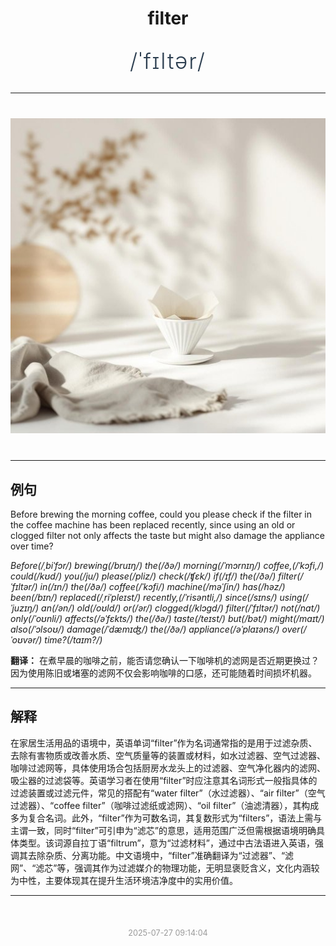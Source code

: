 <div align="center">

# filter

<div style="margin: 30px 0;">
<h1 style="font-size: 2.5em; font-weight: 300; letter-spacing: 2px; margin: 0; color: #2c3e50;">
/ˈfɪltər/
</h1>
</div>

</div>

---

<div align="center" style="margin: 40px 0;">

![filter](images/filter.png)

</div>

---

## 例句

Before brewing the morning coffee, could you please check if the filter in the coffee machine has been replaced recently, since using an old or clogged filter not only affects the taste but might also damage the appliance over time?

*Before(/ˌbiˈfɔr/) brewing(/bruɪŋ/) the(/ðə/) morning(/ˈmɔrnɪŋ/) coffee,(/ˈkɔfi,/) could(/kʊd/) you(/ju/) please(/pliz/) check(/ʧɛk/) if(/ɪf/) the(/ðə/) filter(/ˈfɪltər/) in(/ɪn/) the(/ðə/) coffee(/ˈkɔfi/) machine(/məˈʃin/) has(/həz/) been(/bɪn/) replaced(/ˌriˈpleɪst/) recently,(/ˈrisəntli,/) since(/sɪns/) using(/ˈjuzɪŋ/) an(/ən/) old(/oʊld/) or(/ər/) clogged(/klɔgd/) filter(/ˈfɪltər/) not(/nɑt/) only(/ˈoʊnli/) affects(/əˈfɛkts/) the(/ðə/) taste(/teɪst/) but(/bət/) might(/maɪt/) also(/ˈɔlsoʊ/) damage(/ˈdæmɪʤ/) the(/ðə/) appliance(/əˈplaɪəns/) over(/ˈoʊvər/) time?(/taɪm?/)*

**翻译：** 在煮早晨的咖啡之前，能否请您确认一下咖啡机的滤网是否近期更换过？因为使用陈旧或堵塞的滤网不仅会影响咖啡的口感，还可能随着时间损坏机器。

---

## 解释

在家居生活用品的语境中，英语单词“filter”作为名词通常指的是用于过滤杂质、去除有害物质或改善水质、空气质量等的装置或材料，如水过滤器、空气过滤器、咖啡过滤网等，具体使用场合包括厨房水龙头上的过滤器、空气净化器内的滤网、吸尘器的过滤袋等。英语学习者在使用“filter”时应注意其名词形式一般指具体的过滤装置或过滤元件，常见的搭配有“water filter”（水过滤器）、“air filter”（空气过滤器）、“coffee filter”（咖啡过滤纸或滤网）、“oil filter”（油滤清器），其构成多为复合名词。此外，“filter”作为可数名词，其复数形式为“filters”，语法上需与主谓一致，同时“filter”可引申为“滤芯”的意思，适用范围广泛但需根据语境明确具体类型。该词源自拉丁语“filtrum”，意为“过滤材料”，通过中古法语进入英语，强调其去除杂质、分离功能。中文语境中，“filter”准确翻译为“过滤器”、“滤网”、“滤芯”等，强调其作为过滤媒介的物理功能，无明显褒贬含义，文化内涵较为中性，主要体现其在提升生活环境洁净度中的实用价值。


---

<div align="center" style="margin-top: 50px;">
<small style="color: #999; font-size: 0.9em;">2025-07-27 09:14:04</small>
</div>
